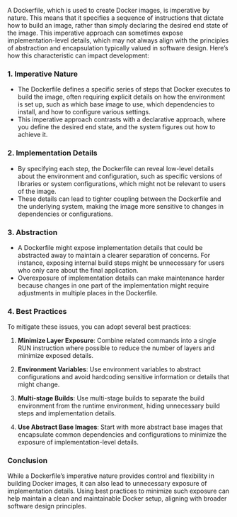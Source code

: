 A Dockerfile, which is used to create Docker images, is imperative by nature. This means that it specifies a sequence of instructions that dictate how to build an image, rather than simply declaring the desired end state of the image. This imperative approach can sometimes expose implementation-level details, which may not always align with the principles of abstraction and encapsulation typically valued in software design. Here’s how this characteristic can impact development:

### 1. **Imperative Nature**

- The Dockerfile defines a specific series of steps that Docker executes to build the image, often requiring explicit details on how the environment is set up, such as which base image to use, which dependencies to install, and how to configure various settings.
- This imperative approach contrasts with a declarative approach, where you define the desired end state, and the system figures out how to achieve it.

### 2. **Implementation Details**

- By specifying each step, the Dockerfile can reveal low-level details about the environment and configuration, such as specific versions of libraries or system configurations, which might not be relevant to users of the image.
- These details can lead to tighter coupling between the Dockerfile and the underlying system, making the image more sensitive to changes in dependencies or configurations.

### 3. **Abstraction**

- A Dockerfile might expose implementation details that could be abstracted away to maintain a clearer separation of concerns. For instance, exposing internal build steps might be unnecessary for users who only care about the final application.
- Overexposure of implementation details can make maintenance harder because changes in one part of the implementation might require adjustments in multiple places in the Dockerfile.

### 4. **Best Practices**

To mitigate these issues, you can adopt several best practices:

1. **Minimize Layer Exposure**: Combine related commands into a single RUN instruction where possible to reduce the number of layers and minimize exposed details.

2. **Environment Variables**: Use environment variables to abstract configurations and avoid hardcoding sensitive information or details that might change.

3. **Multi-stage Builds**: Use multi-stage builds to separate the build environment from the runtime environment, hiding unnecessary build steps and implementation details.

4. **Use Abstract Base Images**: Start with more abstract base images that encapsulate common dependencies and configurations to minimize the exposure of implementation-level details.

### Conclusion

While a Dockerfile’s imperative nature provides control and flexibility in building Docker images, it can also lead to unnecessary exposure of implementation details. Using best practices to minimize such exposure can help maintain a clean and maintainable Docker setup, aligning with broader software design principles.
